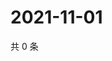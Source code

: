 # 2021-11-01

共 0 条

<!-- BEGIN WEIBO -->
<!-- 最后更新时间 Mon Nov 01 2021 18:12:49 GMT+0800 (China Standard Time) -->

<!-- END WEIBO -->

